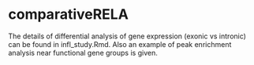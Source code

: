 # comparativeRELA
The details of differential analysis of gene expression (exonic vs intronic) can be found in infl_study.Rmd. Also an example of peak enrichment analysis near functional gene groups is given.
